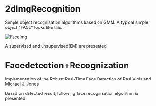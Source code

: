 # 2dImgRecognition
Simple object recognisation algorithms based on GMM.
A typical simple object "FACE" looks like this:

![FaceImg](https://github.com/pleaseRedo/Matlab/blob/master/2dImgRecognition/ProjectFolder/Main-PatternAnalysis/images/train1/Face017.gif)

A supervised and unsupervised(EM) are presented


# Facedetection+Recognization
Implementation of the Robust Real-Time Face Detection of Paul Viola and Michael J. Jones

Based on detected result, following face recognization algorithm is presented.
